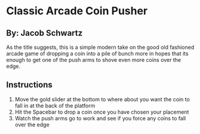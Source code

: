 # Classic Arcade Coin Pusher
## By: Jacob Schwartz

As the title suggests, this is a simple modern take on the good old fashioned arcade game of dropping a coin into a pile of bunch more in hopes that its enough to get one of the push arms to shove even more coins over the edge.

## Instructions
1. Move the gold slider at the bottom to where about you want the coin to fall in at the back of the platform
1. Hit the Spacebar to drop a coin once you have chosen your placement
1. Watch the push arms go to work and see if you force any coins to fall over the edge